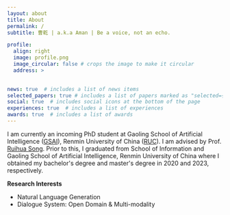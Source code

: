 ```yaml
---
layout: about
title: About
permalink: /
subtitle: 曹乾 | a.k.a Aman | Be a voice, not an echo.

profile:
  align: right
  image: profile.png
  image_circular: false # crops the image to make it circular
  address: >
    

news: true  # includes a list of news items
selected_papers: true # includes a list of papers marked as "selected={true}"
social: true  # includes social icons at the bottom of the page
experiences: true  # includes a list of experiences
awards: true  # includes a list of awards
---
```


I am currently an incoming PhD student at Gaoling School of Artificial Intelligence ([GSAI](http://ai.ruc.edu.cn/)), Renmin University of China ([RUC](https://www.ruc.edu.cn/)). I am advised by Prof. [Ruihua Song](https://scholar.google.com.hk/citations?user=v5LctN8AAAAJ&hl=en). Prior to this, I graduated from School of Information and Gaoling School of Artificial Intelligence, Renmin University of China where I obtained my bachelor's degree and master's degree in 2020 and 2023, respectively.

**Research Interests**

* Natural Language Generation
* Dialogue System: Open Domain & Multi-modality
